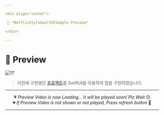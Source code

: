 ```yaml
---

<div align="center">

 💛 *NetflixStyleSwiftUISample Preview*

</div>

---
```


# 📱 Preview
![17](https://user-images.githubusercontent.com/68846212/186674349-80d52e9a-10ab-4850-b6a4-16379199d019.gif)
> 이전에 구현했던 [프로젝트][proj]를 SwiftUI를 이용하여 앱을 구현하였습니다.  

---

<div align="center">

💗 *Preview Video is now Loading... It will be played soon! Plz Wait* 🙃  
💔 *If Preview Video is not shown or not played, Press refresh button* 🫥

</div>

---

<!-- Stack Icon Refernces -->

[proj]: https://github.com/DCherish/iOS_N_Swift/tree/main/Day07/NetflixStyleSample